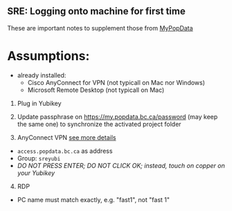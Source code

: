 

## SRE: Logging onto machine for first time

These are important notes to supplement those from [MyPopData](https://my.popdata.bc.ca/html/SRE/mac/connecting.html)

# Assumptions: 
- already installed: 
    - Cisco AnyConnect for VPN (not typicall on Mac nor Windows)
    - Microsoft Remote Desktop (not typicall on Mac)


1. Plug in Yubikey

2. Update passphrase on https://my.popdata.bc.ca/password (may keep the same one) to synchronize the activated project folder

3. AnyConnect VPN [see more details](https://my.popdata.bc.ca/html/SRE/mac/connecting.html)

  - ```access.popdata.bc.ca``` as address
  - Group: ```sreyubi```
  - *DO NOT PRESS ENTER; DO NOT CLICK OK; instead, touch on copper on your Yubikey*

4. RDP
  - PC name must match exactly, e.g. "fast1", not "fast 1"

 

